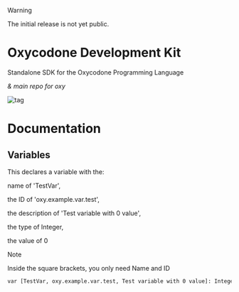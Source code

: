 > [!WARNING]
> The initial release is not yet public.

# Oxycodone Development Kit

Standalone SDK for the Oxycodone Programming Language

_& main repo for oxy_

![tag](https://github.com/cassidyyyy/odk/assets/161962282/ad8c1e61-c9fc-40a1-ae3b-f6d57b63b33e)

# Documentation

## Variables

This declares a variable with the:

name of 'TestVar',

the ID of 'oxy.example.var.test',

the description of 'Test variable with 0 value',

the type of Integer,

the value of 0

> [!NOTE]
> Inside the square brackets, you only need Name and ID

```txt
var [TestVar, oxy.example.var.test, Test variable with 0 value]: Integer = 0;
